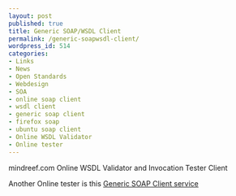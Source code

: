 ```yaml
---
layout: post
published: true
title: Generic SOAP/WSDL Client
permalink: /generic-soapwsdl-client/
wordpress_id: 514
categories:
- Links
- News
- Open Standards
- Webdesign
- SOA
- online soap client
- wsdl client
- generic soap client
- firefox soap
- ubuntu soap client
- Online WSDL Validator
- Online tester
---
```



mindreef.com Online WSDL Validator and Invocation Tester Client

Another Online tester is this <a href="http://www.soapclient.com/soaptest.html">Generic SOAP Client service</a>
